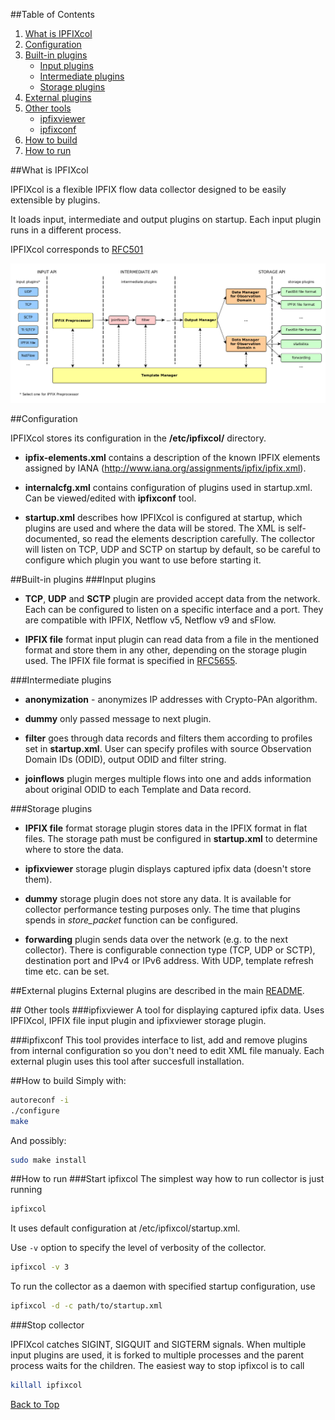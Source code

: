 ##<a name="top"></a>Table of Contents

1.  [What is IPFIXcol](#what)
2.  [Configuration](#conf)
3.  [Built-in plugins](#bplugs)
    *  [Input plugins](#input)
    *  [Intermediate plugins](#inter)
    *  [Storage plugins](#storage)
4.  [External plugins](#explugs)
5.  [Other tools](#tools)
    *  [ipfixviewer](#view)
    *  [ipfixconf](#ipfixconf)
6.  [How to build](#howbuild)
7.  [How to run](#howrun)

##<a name="what"></a>What is IPFIXcol

IPFIXcol is a flexible IPFIX flow data collector designed to be easily extensible by plugins.

It loads input, intermediate and output plugins on startup. Each input plugin runs in a different process.

IPFIXcol corresponds to [RFC501](http://tools.ietf.org/html/rfc5101)

![IPFIXcol](ipfixcol.png)

##<a name="conf"></a>Configuration

IPFIXcol stores its configuration in the **/etc/ipfixcol/** directory.


* **ipfix-elements.xml** contains a description of the known IPFIX elements assigned by IANA (http://www.iana.org/assignments/ipfix/ipfix.xml).

* **internalcfg.xml** contains configuration of plugins used in startup.xml. Can be viewed/edited with **ipfixconf** tool.

* **startup.xml** describes how IPFIXcol is configured at startup, which plugins are used and where the data will be stored. The XML is self-documented, so read the elements description carefully. The collector will listen on TCP, UDP and SCTP on startup by default, so be careful to configure which plugin you want to use before starting it.

##<a name="bplugs"></a>Built-in plugins
###<a name="input"></a>Input plugins

* **TCP**, **UDP** and **SCTP** plugin are provided accept data from the network. Each can be configured to listen on a specific interface and a port. They are compatible with IPFIX, Netflow v5, Netflow v9 and sFlow.

* **IPFIX file** format input plugin can read data from a file in the mentioned format and store them in any other, depending on the storage plugin used. The IPFIX file format is specified in [RFC5655](http://tools.ietf.org/html/rfc5655).

###<a name="inter"></a>Intermediate plugins

* **anonymization** - anonymizes IP addresses with Crypto-PAn algorithm.

* **dummy** only passed message to next plugin.

* **filter** goes through data records and filters them according to profiles set in **startup.xml**. User can specify profiles with source Observation Domain IDs (ODID), output ODID and filter string.

* **joinflows** plugin merges multiple flows into one and adds information about original ODID to each Template and Data record.

###<a name="storage"></a>Storage plugins

* **IPFIX file** format storage plugin stores data in the IPFIX format in flat files. The storage path must be configured in **startup.xml** to determine where to store the data.

* **ipfixviewer** storage plugin displays captured ipfix data (doesn't store them).

* **dummy** storage plugin does not store any data. It is available for collector performance testing purposes only. The time that plugins spends in _store_packet_ function can be configured.

* **forwarding** plugin sends data over the network (e.g. to the next collector). There is configurable connection type (TCP, UDP or SCTP), destination port and IPv4 or IPv6 address. With UDP, template refresh time etc. can be set.

##<a name="explugs"></a>External plugins
External plugins are described in the main [README](../README.md).

##<a name="tools"></a> Other tools
###<a name="view"></a>ipfixviewer
A tool for displaying captured ipfix data. Uses IPFIXcol, IPFIX file input plugin and ipfixviewer storage plugin.

###<a name="ipfixconf"></a>ipfixconf
This tool provides interface to list, add and remove plugins from internal configuration so you don't need to edit XML file manualy. Each external plugin uses this tool after succesfull installation.

##<a name="howbuild"></a>How to build
Simply with:

```sh
autoreconf -i
./configure
make
```

And possibly:
```sh
sudo make install
```

##<a name="howrun"></a>How to run
###Start ipfixcol
The simplest way how to run collector is just running
```sh
ipfixcol
```
It uses default configuration at /etc/ipfixcol/startup.xml.

Use `-v` option to specify the level of verbosity of the collector. 
```sh
ipfixcol -v 3
```

To run the collector as a daemon with specified startup configuration, use
```sh
ipfixcol -d -c path/to/startup.xml
```

###Stop collector

IPFIXcol catches SIGINT, SIGQUIT and SIGTERM signals. When multiple input plugins are used, it is forked to multiple processes and the parent process waits for the children. The easiest way to stop ipfixcol is to call
```sh
killall ipfixcol
```

[Back to Top](#top)
